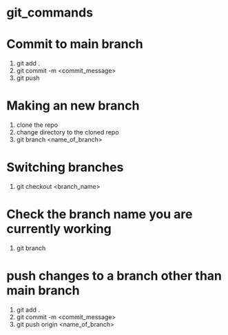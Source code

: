 # git_commands

Commit to main branch
==========================
1. git add .
2. git commit -m <commit_message>
3. git push

Making an new branch
=====================
1. clone the repo
2. change directory to the cloned repo
3. git branch <name_of_branch>

Switching branches
===================
1. git checkout <branch_name>

Check the branch name you are currently working
================================================
1. git branch

push changes to a branch other than main branch
================================================
1. git add .
2. git commit -m <commit_message>
3. git push origin <name_of_branch>
